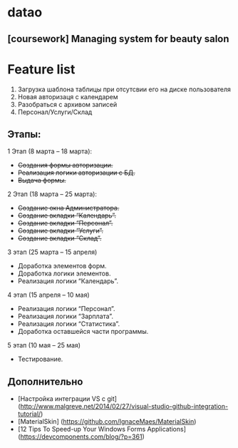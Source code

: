 # datao
[coursework] Managing system for beauty salon
------
# Feature list
1. Загрузка шаблона таблицы при отсутсвии его на диске пользователя
2. Новая авторизаця с календарем
3. Разобраться с архивом записей
4. Персонал/Услуги/Склад

## Этапы:
1 Этап (8 марта – 18 марта):

-	~~Создания формы авторизации.~~
-	~~Реализация логики авторизации с БД.~~
-	~~Выдача формы.~~

2 Этап (18 марта – 25 марта):

-	~~Создание окна Администратора.~~
-	~~Создание вкладки “Календарь”.~~
-	~~Создание вкладки “Персонал”.~~
-	~~Создание вкладки “Услуги”.~~
-	~~Создание вкладки “Склад”.~~

3 этап (25 марта – 15 апреля)
-	Доработка элементов форм.
-	Доработка логики элементов.
-	Реализация логики “Календарь”.

4 этап (15 апреля – 10 мая)
-	Реализация логики “Персонал”.
-	Реализация логики “Зарплата”.
-	Реализация логики “Статистика”.
-	Доработка оставшейся части программы.

5 этап (10 мая – 25 мая)
-	Тестирование.

## Дополнительно
- [Настройка интеграции VS с git] (http://www.malgreve.net/2014/02/27/visual-studio-github-integration-tutorial/)
- [MaterialSkin] (https://github.com/IgnaceMaes/MaterialSkin)
- [12 Tips To Speed-up Your Windows Forms Applications] (https://devcomponents.com/blog/?p=361)

